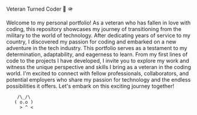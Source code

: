 Veteran Turned Coder 🦅 🪖

Welcome to my personal portfolio! As a veteran who has fallen in love with coding, this repository showcases my journey of transitioning from the military to the world of technology. After dedicating years of service to my country, I discovered my passion for coding and embarked on a new adventure in the tech industry. This portfolio serves as a testament to my determination, adaptability, and eagerness to learn. From my first lines of code to the projects I have developed, I invite you to explore my work and witness the unique perspective and skills I bring as a veteran in the coding world. I'm excited to connect with fellow professionals, collaborators, and potential employers who share my passion for technology and the endless possibilities it offers. Let's embark on this exciting journey together!

        /\_/\  
       ( o.o )
         > ^ <
